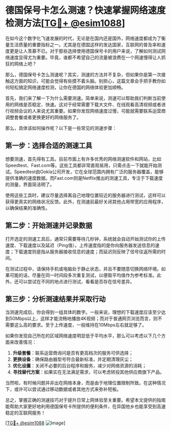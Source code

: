 # 德国保号卡怎么测速？快速掌握网络速度检测方法[[TG💪+ @esim1088](https://t.me/s/esim1088)]

在如今这个数字化飞速发展的时代，无论是在国内还是国外，网络速度都成为了衡量生活质量的重要指标之一。尤其是在德国这样的发达国家，互联网的普及率和速度更是让人羡慕不已。对于那些选择使用德国保号卡的用户来说，了解如何测试网络速度显得尤为重要。毕竟，谁都不希望自己的流量被浪费在一个网速慢得让人抓狂的网络上吧？

那么，德国保号卡怎么测速呢？其实，测速的方法并不复杂，但如果你是第一次接触这方面的知识，可能会觉得有些摸不着头脑。别担心，这篇文章会手把手教你如何轻松搞定网络速度检测，让你在德国的网络体验更加顺畅。

首先，我们来了解一下为什么需要测速。简单来说，测速可以帮助我们判断当前使用的网络是否稳定、快速。这对于经常需要下载大文件、在线观看高清视频或者进行视频会议的人来说尤其重要。如果你发现网络速度过慢，可能就需要联系运营商调整套餐或者更换更好的网络服务了。

那么，具体该如何操作呢？以下是一些常见的测速步骤：

## 第一步：选择合适的测速工具

想要测速，首先得有工具。目前市面上有许多优秀的网络测速软件和网站，比如Speedtest、Fast.com等。这些工具都非常直观易用，只需点击一下就能开始测试。Speedtest由Ookla公司开发，它在全球范围内拥有广泛的服务器覆盖，能够提供准确的速度数据。而Fast.com则是Netflix推出的测速工具，专注于下载速度的测量，界面简洁明了。

使用这些工具时，建议尽量选择离自己地理位置较近的服务器进行测试，这样可以获得更真实的网络状况反馈。此外，在测速前最好关闭其他占用带宽的应用程序，以确保结果的准确性。

## 第二步：开始测速并记录数据

打开选定的测速工具后，通常只需要等待几秒钟，系统就会自动开始测试你的上传速度、下载速度以及延迟（Ping值）。上传速度指的是你向服务器发送信息的速度；下载速度则是指从服务器接收信息的速度；而延迟则反映了信号往返所需的时间。

在测试过程中，请保持手机或电脑处于静止状态，并且不要随意切换网络环境。如果可能的话，尽量在同一时间段多次重复测试，以便取平均值作为参考标准。此外，还可以尝试在不同的地点进行测试，看看是否存在信号差异。

## 第三步：分析测速结果并采取行动

当测速完成后，你会得到一组具体的数字。一般来说，理想的下载速度应该至少达到50Mbps以上，这样才能流畅地播放4K视频；而对于普通网页浏览而言，则不需要这么高的要求。至于上传速度，一般维持在10Mbps左右就足够了。

如果你发现自己所在的区域网络速度明显低于平均水平，那么可以考虑以下几个方面来改善情况：

1. **升级套餐**：联系运营商询问是否有更高档次的服务可供选择；
2. **更换设备**：确保路由器型号符合最新标准，并定期清理灰尘；
3. **优化设置**：关闭不必要的后台程序和服务，减少对网络资源的消耗；
4. **寻找替代方案**：如果实在无法满足需求，可以考虑转投其他供应商旗下产品。

当然啦，有时候问题并非出在网络本身，而是由于地理位置限制所致。在这种情况下，或许可以尝试通过移动数据或者其他方式来弥补短板。

总之，掌握正确的测速技巧对于提升日常上网体验至关重要。希望本文提供的指南能帮助大家更好地利用德国保号卡所提供的便利条件，在异国他乡也能享受到高速稳定的互联网服务！

[[TG💪+ @esim1088](https://t.me/s/esim1088) ![Image](https://i.postimg.cc/4NQfJmqS/Snipaste-2025-05-13-00-14-12.png)]